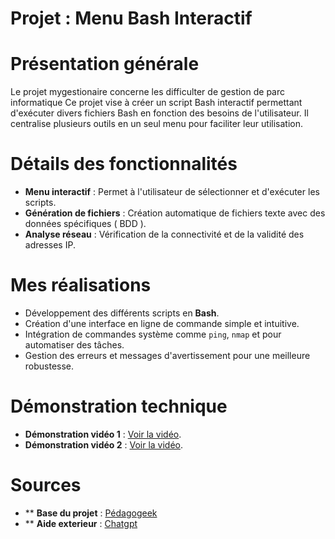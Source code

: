 #  Projet : Menu Bash Interactif  

# Présentation générale  
Le projet mygestionaire concerne les difficulter de gestion de parc informatique 
Ce projet vise à créer un script Bash interactif permettant d'exécuter divers fichiers Bash en fonction des besoins de l'utilisateur. 
Il centralise plusieurs outils en un seul menu pour faciliter leur utilisation.  

# Détails des fonctionnalités  

- **Menu interactif** : Permet à l'utilisateur de sélectionner et d'exécuter les scripts.  
- **Génération de fichiers** : Création automatique de fichiers texte avec des données spécifiques ( BDD ).  
- **Analyse réseau** : Vérification de la connectivité et de la validité des adresses IP.  

# Mes réalisations  

- Développement des différents scripts en **Bash**.  
- Création d'une interface en ligne de commande simple et intuitive.  
- Intégration de commandes système comme `ping`, `nmap` et  pour automatiser des tâches.  
- Gestion des erreurs et messages d'avertissement pour une meilleure robustesse.  

# Démonstration technique  
 - **Démonstration vidéo 1** : [Voir la vidéo](https://vimeo.com/manage/videos/1070804292/325ed70afd).
 - **Démonstration vidéo 2** : [Voir la vidéo](https://vimeo.com/manage/videos/1070804783/56cc0412ae).

# Sources

- **  **Base du projet** : [Pédagogeek](https://www.pedagogeek.fr/public/)
- **  **Aide exterieur** : [Chatgpt](https://chatgpt.com)
